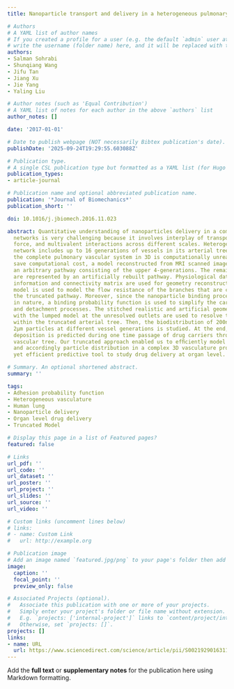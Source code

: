 ```yaml
---
title: Nanoparticle transport and delivery in a heterogeneous pulmonary vasculature

# Authors
# A YAML list of author names
# If you created a profile for a user (e.g. the default `admin` user at `content/authors/admin/`), 
# write the username (folder name) here, and it will be replaced with their full name and linked to their profile.
authors:
- Salman Sohrabi
- Shunqiang Wang
- Jifu Tan
- Jiang Xu
- Jie Yang
- Yaling Liu

# Author notes (such as 'Equal Contribution')
# A YAML list of notes for each author in the above `authors` list
author_notes: []

date: '2017-01-01'

# Date to publish webpage (NOT necessarily Bibtex publication's date).
publishDate: '2025-09-24T19:29:55.603088Z'

# Publication type.
# A single CSL publication type but formatted as a YAML list (for Hugo requirements).
publication_types:
- article-journal

# Publication name and optional abbreviated publication name.
publication: '*Journal of Biomechanics*'
publication_short: ''

doi: 10.1016/j.jbiomech.2016.11.023

abstract: Quantitative understanding of nanoparticles delivery in a complex vascular
  networks is very challenging because it involves interplay of transport, hydrodynamic
  force, and multivalent interactions across different scales. Heterogeneous pulmonary
  network includes up to 16 generations of vessels in its arterial tree. Modeling
  the complete pulmonary vascular system in 3D is computationally unrealistic. To
  save computational cost, a model reconstructed from MRI scanned images is cut into
  an arbitrary pathway consisting of the upper 4-generations. The remaining generations
  are represented by an artificially rebuilt pathway. Physiological data such as branch
  information and connectivity matrix are used for geometry reconstruction. A lumped
  model is used to model the flow resistance of the branches that are cut off from
  the truncated pathway. Moreover, since the nanoparticle binding process is stochastic
  in nature, a binding probability function is used to simplify the carrier attachment
  and detachment processes. The stitched realistic and artificial geometries coupled
  with the lumped model at the unresolved outlets are used to resolve the flow field
  within the truncated arterial tree. Then, the biodistribution of 200nm, 700nm and
  2µm particles at different vessel generations is studied. At the end, 0.2–0.5% nanocarrier
  deposition is predicted during one time passage of drug carriers through pulmonary
  vascular tree. Our truncated approach enabled us to efﬁciently model hemodynamics
  and accordingly particle distribution in a complex 3D vasculature providing a simple,
  yet efficient predictive tool to study drug delivery at organ level.

# Summary. An optional shortened abstract.
summary: ''

tags:
- Adhesion probability function
- Heterogeneous vasculature
- Human lung
- Nanoparticle delivery
- Organ level drug delivery
- Truncated Model

# Display this page in a list of Featured pages?
featured: false

# Links
url_pdf: ''
url_code: ''
url_dataset: ''
url_poster: ''
url_project: ''
url_slides: ''
url_source: ''
url_video: ''

# Custom links (uncomment lines below)
# links:
# - name: Custom Link
#   url: http://example.org

# Publication image
# Add an image named `featured.jpg/png` to your page's folder then add a caption below.
image:
  caption: ''
  focal_point: ''
  preview_only: false

# Associated Projects (optional).
#   Associate this publication with one or more of your projects.
#   Simply enter your project's folder or file name without extension.
#   E.g. `projects: ['internal-project']` links to `content/project/internal-project/index.md`.
#   Otherwise, set `projects: []`.
projects: []
links:
- name: URL
  url: https://www.sciencedirect.com/science/article/pii/S0021929016311915
---
```


Add the **full text** or **supplementary notes** for the publication here using Markdown formatting.
